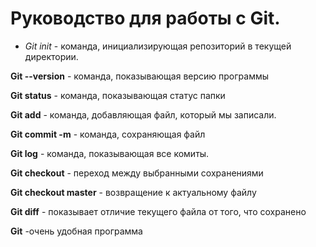 # Руководство для работы с Git.

* *Git init* - команда, инициализирующая репозиторий в текущей директории.

**Git --version** - команда, показывающая версию программы

**Git status** - команда, показывающая статус папки 

**Git add** - команда, добавляющая файл, который мы записали.

**Git commit -m** - команда, сохраняющая файл

**Git log** - команда, показывающая все комиты.

**Git checkout** - переход между выбранными сохранениями

**Git checkout master** - возвращение к актуальному файлу


**Git diff** - показывает отличие текущего файла от того, что сохранено

**Git** -очень удобная программа